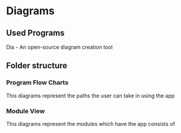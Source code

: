 # Diagrams

## Used Programs
Dia - An open-source diagram creation tool

## Folder structure
### Program Flow Charts
This diagrams represent the paths the user can take in using the app

### Module View
This diagrams represent the modules which have the app consists of
